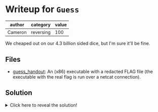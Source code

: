 # Writeup for `Guess`

|  author |  category | value |
|---------|-----------|-------|
| Cameron | reversing |  100  |

We cheaped out on our 4.3 billion sided dice, but I'm sure it'll be fine.

## Files

- [guess_handout](guess_handout): An (x86) executable with a redacted FLAG file (the executable with the real flag is run over a netcat connection).

## Solution

<details>
<summary>Click here to reveal the solution!</summary>

### The Big Idea

Just from running the program, we can see that the program expects us to correctly guess 5 numbers in order for something to happen (presumeably, us getting the flag). Our goal is to essentially reverse engineer how these numbers would be generated, correctly guess on the main server and get the flag.

We have a couple of techniques to reverse engineer. First, we could try "dynamic analysis". This involves using a tool, like a debugger, to inspect the state of the program ***while it is running*** (hence, dynamic). Some tools for this include `gdb`, `ltrace` and `strace`. (a debugger, a tool that traces calls to library functions like `printf` and `fgets`, and a tool that traces lower-level "system calls" like `read`, `write` and `mmap`).

Unfortunately, dynamic analysis doesn't work *right away*: if we try running the program with `r` after opening it in `gdb` with `gdb guess_handout`, we get the error message `Ptrace detected. Exiting.`. [Some googling](https://en.wikipedia.org/wiki/Ptrace) shows that `ptrace` is a system call used by debuggers to debug the program.

There's a couple of ways to figure out why this is happening and how to bypass this; one such is **static analysis**, which involves getting information about an executable even before it runs. The easiest way to do this is to use a decompiler: a decompiler is a program that will take an executable, and "guess" the C source code that was used to compile it: two ones I'd highly recommend are Binary Ninja and Ghidra (both are free!). Reading the decompiled source code of the `main` function shows the conditional that triggers the `ptrace` check (I'm using Binary Ninja in the following image):

![binary ninja ptrace check](image.png)

Interestingly, the `ptrace` syscall is used to check if the `ptrace` syscall is used (by a parent process)! We have a bunch of ways to debug the program from here (there might be something you learn reading this list!):
1. You can patch the conditional statement itself (i.e. change the triggering condition); both Ghidra and Binary Ninja can do this! For Binary Ninja, you can make the conditional always branch (away), and for Ghidra you can patch the `cmp` to check against another number (e.g. `-2`). From here you can perform dynamic analysis to try and figure out/guess how the secret numbers are generated.
2. You can also trick the `ptrace` check dynamically without using static analysis (and from there debug the program dynamically) by either writing a hook in GDB to set a breakpoint before the `ptrace` call and jump over it, or hooking on `ptrace` syscalls with `catch syscall ptrace` and then setting `$rax` to `0`.
3. You can just read the decompiled C source code and figure out what the program is doing.

Option 3 is by far the easiest. Very quickly, we can see a call to `rngUpdate` which changes the 64-bit RNG state with `rngState = rngState * 0x5851f42d4c957f2d + 3` (note that the number is an unsigned 64-bit value so we need to calculate the value mod $2^{64}$), and also realise that the number printed at the beginning of the program was the initial RNG state.

![alt text](image-1.png)
![alt text](image-2.png)

### Walkthrough

1. Connect to the host with `nc pwn.secso.cc 8006`.
2. Obtain the initial number `rngState`.
3. Generate the 5 subsequent numbers, for example as below in Python:
```py
rngState = <initial number printed by program>
for _ in range(5):
    rngState = ((rngState * 0x5851f42d4c957f2d) + 3) % 2**64
    print(rngState, end=" ") 
```
4. Enter the 5 generated numbers into the connection (either one line at a time or all together and space-separated) to obtain the flag.

### Flag(s)

- `RCR{w0w_you_re_v3ry_lucky}`

</details>
